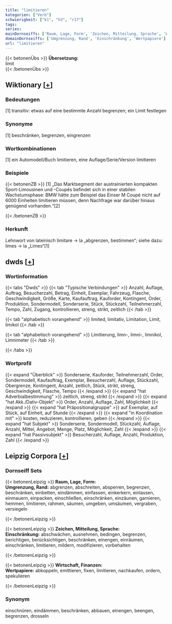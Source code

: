 ```yaml
---
title: "limitieren"
kategorien: ["Verb"]
schwierigkeit: ["k1", "h3", "r17"]
tags:
series:
mainDornseiffs: ['Raum, Lage, Form', 'Zeichen, Mitteilung, Sprache', 'Wirtschaft, Finanzen']
domainDornseiffs: ['Umgrenzung, Rand', 'Einschränkung', 'Wertpapiere']
url: "limitieren"
---
```


{{< betonenÜbs >}}
**Übersetzung:**  
limit  
{{< /betonenÜbs >}}

## Wiktionary [[+](https://de.wiktionary.org/wiki/limitieren)]

### Bedeutungen
[1] transitiv: etwas auf eine bestimmte Anzahl begrenzen; ein Limit festlegen  

### Synonyme
[1] beschränken, begrenzen, eingrenzen  

### Wortkombinationen
[1] ein Automodell/Buch limitieren, eine Auflage/Serie/Version limitieren  

### Beispiele
{{< betonenZB >}}
[1] „Das Marktsegment der austrainierten kompakten Sport-Limousinen und -Coupés befindet sich in einer stabilen Wachstumsphase: BMW hätte zum Beispiel das Einser M Coupé nicht auf 6000 Einheiten limitieren müssen, denn Nachfrage war darüber hinaus genügend vorhanden.“[2]  

{{< /betonenZB >}}
### Herkunft
Lehnwort von lateinisch limitare → la „abgrenzen, bestimmen“; siehe dazu: limes → la „Limes“[1]  



## dwds [[+](https://www.dwds.de/wb/limitieren)]

### Wortinformation
{{< tabs "Dwds" >}}
{{< tab "Typische Verbindungen" >}}
Anzahl, Auflage, Auftrag, Besucherzahl, Betrag, Einheit, Exemplar, Fahrzeug, Flasche, Geschwindigkeit, Größe, Karte, Kaufauftrag, Kauforder, Kontingent, Order, Produktion, Sondermodell, Sonderserie, Stück, Stückzahl, Teilnehmerzahl, Tempo, Zahl, Zugang, kontrollieren, streng, strikt, zeitlich
{{< /tab >}}

{{< tab "alphabetisch vorangehend" >}}
limited, limitativ, Limitation, Limit, limikol
{{< /tab >}}

{{< tab "alphabetisch vorangehend" >}}
Limitierung, limn-, limni-, limnikol, Limnimeter
{{< /tab >}}

{{< /tabs >}}

### Wortprofil
{{< expand "Überblick" >}} Sonderserie, Kauforder, Teilnehmerzahl, Order, Sondermodell, Kaufauftrag, Exemplar, Besucherzahl, Auflage, Stückzahl, Obergrenze, Kontingent, Anzahl, zeitlich, Stück, strikt, streng, Geschwindigkeit, Flasche, Tempo {{< /expand >}}
{{< expand "hat Adverbialbestimmung" >}} zeitlich, streng, strikt {{< /expand >}}
{{< expand "hat Akk./Dativ-Objekt" >}} Order, Anzahl, Auflage, Zahl, Möglichkeit {{< /expand >}}
{{< expand "hat Präpositionalgruppe" >}} auf Exemplar, auf Stück, auf Einheit, auf Stunde {{< /expand >}}
{{< expand "in Koordination mit" >}} kosten, reduzieren, kontrollieren, geben {{< /expand >}}
{{< expand "hat Subjekt" >}} Sonderserie, Sondermodell, Stückzahl, Auflage, Anzahl, Mittel, Angebot, Menge, Platz, Möglichkeit, Zahl {{< /expand >}}
{{< expand "hat Passivsubjekt" >}} Besucherzahl, Auflage, Anzahl, Produktion, Zahl {{< /expand >}}

## Leipzig Corpora [[+](https://corpora.uni-leipzig.de/en/res?word=limitieren&corpusId=deu_newscrawl-public_2018)]

### Dornseiff Sets
{{< betonenLeipzig >}}
**Raum, Lage, Form:**  
**Umgrenzung, Rand:** abgrenzen, abschreiten, absperren, begrenzen, beschränken, einbetten, eindämmen, einfassen, einkerkern, einlassen, einmauern, einpacken, einschließen, einschränken, einzäunen, garnieren, hemmen, limitieren, rahmen, säumen, umgeben, umsäumen, vergraben, versiegeln  

{{< /betonenLeipzig >}}


{{< betonenLeipzig >}}
**Zeichen, Mitteilung, Sprache:**  
**Einschränkung:** abschwächen, ausnehmen, bedingen, begrenzen, berichtigen, berücksichtigen, beschränken, einengen, einräumen, einschränken, limitieren, mildern, modifizieren, vorbehalten  

{{< /betonenLeipzig >}}


{{< betonenLeipzig >}}
**Wirtschaft, Finanzen:**  
**Wertpapiere:** abkoppeln, emittieren, fixen, limitieren, nachkaufen, ordern, spekulieren  

{{< /betonenLeipzig >}}

### Synonym
einschnüren, eindämmen, beschränken, abbauen, einengen, beengen, begrenzen, drosseln

